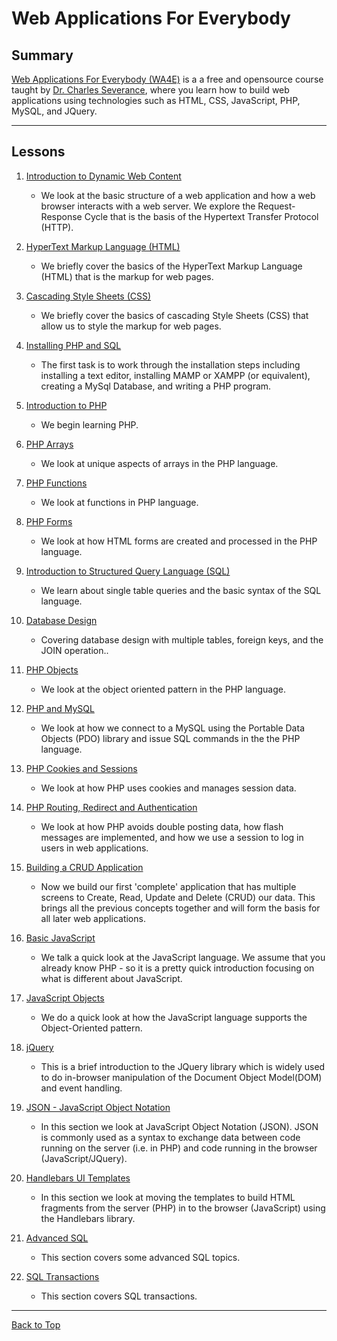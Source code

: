# Web Applications For Everybody

## Summary

[Web Applications For Everybody (WA4E)](https://www.wa4e.com/ "Web Applications For Everybody Website") is a a free and opensource course taught by [Dr. Charles Severance](https://twitter.com/drchuck "Dr. Chuck Twitter Profile"), where you learn how to build web applications using technologies such as HTML, CSS, JavaScript, PHP, MySQL, and JQuery.

---

## Lessons

1. [Introduction to Dynamic Web Content](./Dynamic-Web-Content/ "Dynamic Web Content Folder")

    * We look at the basic structure of a web application and how a web browser interacts with a web server. We explore the Request-Response Cycle that is the basis of the Hypertext Transfer Protocol (HTTP).

2. [HyperText Markup Language (HTML)](./HTML/ "HTML Folder")

    * We briefly cover the basics of the HyperText Markup Language (HTML) that is the markup for web pages.

3. [Cascading Style Sheets (CSS)](./CSS/ "CSS Folder")

    * We briefly cover the basics of cascading Style Sheets (CSS) that allow us to style the markup for web pages.

4. [Installing PHP and SQL](https://www.wa4e.com/lessons/install "Installing PHP and SQL Directions")

    * The first task is to work through the installation steps including installing a text editor, installing MAMP or XAMPP (or equivalent), creating a MySql Database, and writing a PHP program.

5. [Introduction to PHP](./Intro-To-PHP/ "Intro to PHP Folder")

    * We begin learning PHP.

6. [PHP Arrays](./PHP-Arrays/ "PHP Arrays Folder")

    * We look at unique aspects of arrays in the PHP language.

7. [PHP Functions](./PHP-Functions/ "PHP functions And Arrays Folder")

    * We look at functions in PHP language.

8. [PHP Forms](./PHP-Forms/ "PHP Forms Folder")

    * We look at how HTML forms are created and processed in the PHP language.

9. [Introduction to Structured Query Language (SQL)](./Intro-To-SQL/ "Intro To SQL Folder")

    * We learn about single table queries and the basic syntax of the SQL language.

10. [Database Design](./Database-Design/ "Database Design Folder")

    * Covering database design with multiple tables, foreign keys, and the JOIN operation..

11. [PHP Objects](https://www.wa4e.com/lessons/php-objects "PHP Objects Lesson")

    * We look at the object oriented pattern in the PHP language.

12. [PHP and MySQL](./PHP-And-MySQL/ "PHP And MySQL Folder")

    * We look at how we connect to a MySQL using the Portable Data Objects (PDO) library and issue SQL commands in the the PHP language.

13. [PHP Cookies and Sessions](./PHP-Cookies-And-Sessions/ "PHP Cookies And Sessions Folder")

    * We look at how PHP uses cookies and manages session data.

14. [PHP Routing, Redirect and Authentication](./PHP-Routing-Redirect-And-Authentication/ "PHP Routing, Redirect, and Authentication Folder")

    * We look at how PHP avoids double posting data, how flash messages are implemented, and how we use a session to log in users in web applications.

15. [Building a CRUD Application](./Building-A-CRUD-App/ "Building A CRUD App Folder")

    * Now we build our first 'complete' application that has multiple screens to Create, Read, Update and Delete (CRUD) our data. This brings all the previous concepts together and will form the basis for all later web applications.

16. [Basic JavaScript](./Basic-JavaScript/ "Basic JavaScript Folder")

    * We talk a quick look at the JavaScript language. We assume that you already know PHP - so it is a pretty quick introduction focusing on what is different about JavaScript.

17. [JavaScript Objects](./JavaScript-Objects/ "JavaScript Objects Folder")

    * We do a quick look at how the JavaScript language supports the Object-Oriented pattern.

18. [jQuery](./jQuery/ "jQuery Folder")

    * This is a brief introduction to the JQuery library which is widely used to do in-browser manipulation of the Document Object Model(DOM) and event handling.

19. [JSON - JavaScript Object Notation](./JSON/ "JSON Folder")

    * In this section we look at JavaScript Object Notation (JSON). JSON is commonly used as a syntax to exchange data between code running on the server (i.e. in PHP) and code running in the browser (JavaScript/JQuery).

20. [Handlebars UI Templates](./Handlebars-UI/ "Handlebars UI Folder")

    * In this section we look at moving the templates to build HTML fragments from the server (PHP) in to the browser (JavaScript) using the Handlebars library.

21. [Advanced SQL](./Advanced-SQL/ "Advanced SQL Folder")

    * This section covers some advanced SQL topics.

22. [SQL Transactions](./SQL-Transactions/ "SQL Transactions Folder")

    * This section covers SQL transactions.

---
[Back to Top](#web-applications-for-everybody "Jump To Top")
